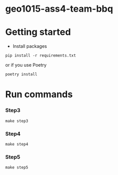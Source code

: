 # geo1015-ass4-team-bbq

# Getting started

- Install packages

```
pip install -r requirements.txt
```

or if you use Poetry

```
poetry install
```

# Run commands

### Step3

```
make step3
```

### Step4

```
make step4
```

### Step5

```
make step5
```
